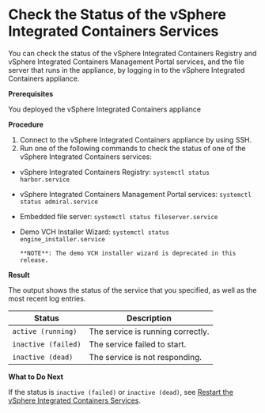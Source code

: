 # Check the Status of the vSphere Integrated Containers Services #

You can check the status of the vSphere Integrated Containers Registry and vSphere Integrated Containers Management Portal services, and the file server that runs in the appliance, by logging in to the vSphere Integrated Containers appliance.

**Prerequisites**

You deployed the vSphere Integrated Containers appliance

**Procedure**

1. Connect to the vSphere Integrated Containers appliance by using SSH.
2. Run one of the following commands to check the status of one of the vSphere Integrated Containers services:

  - vSphere Integrated Containers Registry: `systemctl status harbor.service`
  - vSphere Integrated Containers Management Portal services: `systemctl status admiral.service`
  - Embedded file server: `systemctl status fileserver.service`
  - Demo VCH Installer Wizard: `systemctl status engine_installer.service`

        **NOTE**: The demo VCH installer wizard is deprecated in this release. 

**Result**

The output shows the status of the service that you specified, as well as the most recent log entries.

|Status|Description|
|---|---|
|`active (running)`|The service is running correctly.|
|`inactive (failed)`|The service failed to start.|
|`inactive (dead)`|The service is not responding.|

**What to Do Next**

If the status is `inactive (failed)` or `inactive (dead)`, see [Restart the vSphere Integrated Containers Services](restart_services.md).